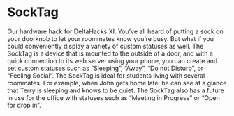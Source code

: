 # SockTag
Our hardware hack for DeltaHacks XI. You’ve all heard of putting a sock on your doorknob to let your roommates know you’re busy. But what if you could conveniently display a variety of custom statuses as well. The SockTag is a device that is mounted to the outside of a door, and with a quick connection to its web server using your phone, you can create and set custom statuses such as “Sleeping”, “Away”, “Do not Disturb”, or “Feeling Social”. The SockTag is ideal for students living with several roommates. For example, when John gets home late, he can see at a glance that Terry is sleeping and knows to be quiet. The SockTag also has a future in use for the office with statuses such as “Meeting in Progress” or “Open for drop in”.
